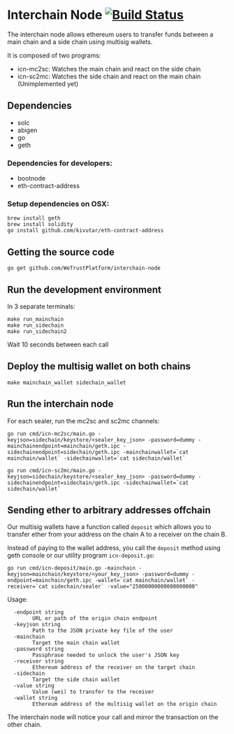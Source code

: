 # Interchain Node [![Build Status](https://travis-ci.com/WeTrustPlatform/interchain-node.svg?token=zZKDmgBA4AupAdRbvfQN&branch=master)](https://travis-ci.com/WeTrustPlatform/interchain-node)

The interchain node allows ethereum users to transfer funds between a main chain and a side chain using multisig wallets.

It is composed of two programs:

 * icn-mc2sc: Watches the main chain and react on the side chain
 * icn-sc2mc: Watches the side chain and react on the main chain (Unimplemented yet)

## Dependencies

 * solc
 * abigen
 * go
 * geth

### Dependencies for developers:

 * bootnode
 * eth-contract-address

### Setup dependencies on OSX:

```
brew install geth
brew install solidity
go install github.com/kivutar/eth-contract-address
```

## Getting the source code

    go get github.com/WeTrustPlatform/interchain-node

## Run the development environment

In 3 separate terminals:

```
make run_mainchain
make run_sidechain
make run_sidechain2
```

Wait 10 seconds between each call

## Deploy the multisig wallet on both chains

    make mainchain_wallet sidechain_wallet

## Run the interchain node

For each sealer, run the mc2sc and sc2mc channels:

    go run cmd/icn-mc2sc/main.go -keyjson=sidechain/keystore/<sealer_key_json> -password=dummy -mainchainendpoint=mainchain/geth.ipc -sidechainendpoint=sidechain/geth.ipc -mainchainwallet=`cat mainchain/wallet` -sidechainwallet=`cat sidechain/wallet`

    go run cmd/icn-sc2mc/main.go -keyjson=sidechain/keystore/<sealer_key_json> -password=dummy -sidechainendpoint=sidechain/geth.ipc -sidechainwallet=`cat sidechain/wallet`

## Sending ether to arbitrary addresses offchain

Our multisig wallets have a function called `deposit` which allows you to transfer ether from your address on the chain A to a receiver on the chain B.

Instead of paying to the wallet address, you call the `deposit` method using geth console or our utility program `icn-deposit.go`:

    go run cmd/icn-deposit/main.go -mainchain -keyjson=mainchain/keystore/<your_key_json> -password=dummy -endpoint=mainchain/geth.ipc -wallet=`cat mainchain/wallet` -receiver=`cat sidechain/sealer` -value="25000000000000000000"

Usage:

```
  -endpoint string
    	URL or path of the origin chain endpoint
  -keyjson string
    	Path to the JSON private key file of the user
  -mainchain
    	Target the main chain wallet
  -password string
    	Passphrase needed to unlock the user's JSON key
  -receiver string
    	Ethereum address of the receiver on the target chain
  -sidechain
    	Target the side chain wallet
  -value string
    	Value (wei) to transfer to the receiver
  -wallet string
    	Ethereum address of the multisig wallet on the origin chain
```

The interchain node will notice your call and mirror the transaction on the other chain.
